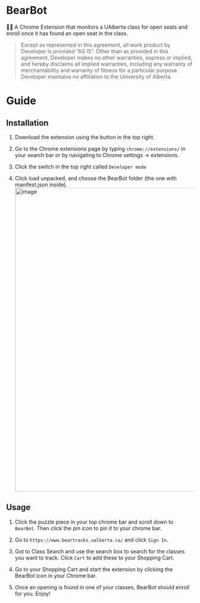 # BearBot

🐻🤖 A Chrome Extension that monitors a UAlberta class for open seats and enroll once it has found an open seat in the class.

> Except as represented in this agreement, all work product by Developer is provided ​“AS IS”. Other than as provided in this agreement, Developer makes no other warranties, express or implied, and hereby disclaims all implied warranties, including any warranty of merchantability and warranty of fitness for a particular purpose. Developer maintains no affiliation to the University of Alberta.

# Guide

## Installation

1. Download the extension using the button in the top right.

2. Go to the Chrome extensions page by typing `chrome://extensions/` in your search bar or by navigating to Chrome settings -> extensions.

3. Click the switch in the top right called `Developer mode`

4. Click load unpacked, and choose the BearBot folder (the one with manifest.json inside).
   <img width="814" alt="image" src="https://user-images.githubusercontent.com/59630201/208400195-197b7dd1-cc4a-40fc-836e-a07ca407ab70.png">

## Usage

1. Click the puzzle piece in your top chrome bar and scroll down to `BearBot`. Then click the pin icon to pin it to your chrome bar.

2. Go to `https://www.beartracks.ualberta.ca/` and click `Sign In`.

3. Got to Class Search and use the search box to search for the classes you want to track. Click `Cart` to add these to your Shopping Cart.

4. Go to your Shopping Cart and start the extension by clicking the BearBot icon in your Chrome bar.

5. Once an opening is found in one of your classes, BearBot should enroll for you. Enjoy!
